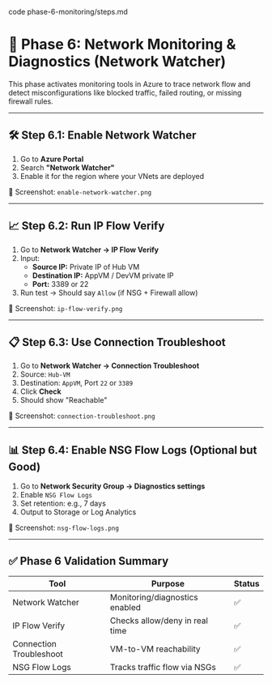 code phase-6-monitoring/steps.md

# 📡 Phase 6: Network Monitoring & Diagnostics (Network Watcher)

This phase activates monitoring tools in Azure to trace network flow and detect misconfigurations like blocked traffic, failed routing, or missing firewall rules.

---

## 🛠️ Step 6.1: Enable Network Watcher

1. Go to **Azure Portal**
2. Search **"Network Watcher"**
3. Enable it for the region where your VNets are deployed

📸 Screenshot: `enable-network-watcher.png`

---

## 📈 Step 6.2: Run IP Flow Verify

1. Go to **Network Watcher → IP Flow Verify**
2. Input:
   - **Source IP:** Private IP of Hub VM
   - **Destination IP:** AppVM / DevVM private IP
   - **Port:** 3389 or 22
3. Run test → Should say `Allow` (if NSG + Firewall allow)

📸 Screenshot: `ip-flow-verify.png`

---

## 📋 Step 6.3: Use Connection Troubleshoot

1. Go to **Network Watcher → Connection Troubleshoot**
2. Source: `Hub-VM`
3. Destination: `AppVM`, Port `22` or `3389`
4. Click **Check**
5. Should show "Reachable"

📸 Screenshot: `connection-troubleshoot.png`

---

## 📊 Step 6.4: Enable NSG Flow Logs (Optional but Good)

1. Go to **Network Security Group → Diagnostics settings**
2. Enable `NSG Flow Logs`
3. Set retention: e.g., 7 days
4. Output to Storage or Log Analytics

📸 Screenshot: `nsg-flow-logs.png`

---

## ✅ Phase 6 Validation Summary

| Tool                  | Purpose                          | Status    |
|-----------------------|----------------------------------|-----------|
| Network Watcher       | Monitoring/diagnostics enabled   | ✅        |
| IP Flow Verify        | Checks allow/deny in real time   | ✅        |
| Connection Troubleshoot | VM-to-VM reachability          | ✅        |
| NSG Flow Logs         | Tracks traffic flow via NSGs     | ✅        |


